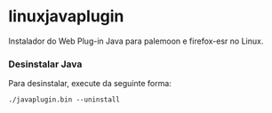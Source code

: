 # linuxjavaplugin
Instalador do Web Plug-in Java para palemoon e firefox-esr no Linux.

### Desinstalar Java
Para desinstalar, execute da seguinte forma:
```
./javaplugin.bin --uninstall
```
